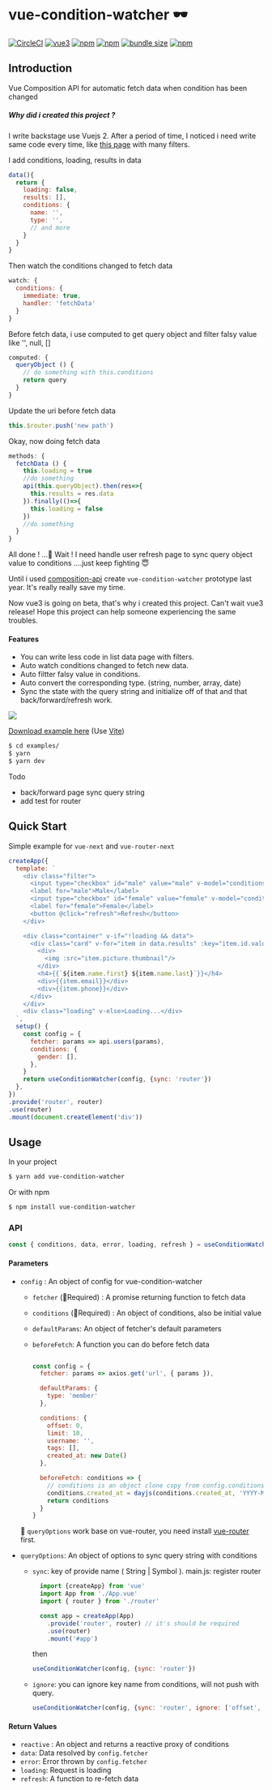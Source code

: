 # vue-condition-watcher 🕶

[![CircleCI](https://circleci.com/gh/runkids/vue-condition-watcher.svg?style=svg)](https://circleci.com/gh/runkids/vue-condition-watcher) [![vue3](https://img.shields.io/badge/vue-3.x-brightgreen.svg)](https://vuejs.org/) [![npm](https://img.shields.io/npm/v/vue-condition-watcher.svg)](https://www.npmjs.com/package/vue-condition-watcher)  [![npm](https://img.shields.io/npm/dt/vue-condition-watcher.svg)](https://www.npmjs.com/package/vue-condition-watcher) [![bundle size](https://badgen.net/bundlephobia/minzip/vue-condition-watcher)](https://bundlephobia.com/result?p=vue-condition-watcher) [![npm](https://img.shields.io/npm/l/vue-condition-watcher.svg)](https://github.com/runkids/vue-condition-watcher/blob/master/LICENSE)

## Introduction
Vue Composition API for automatic fetch data when condition has been changed

##### Why did i created this project ?
I write backstage use Vuejs 2. After a period of time, I noticed i need write same code every time, like [this page](https://online-metrics.com/wp-content/uploads/2016/05/standard-table-filter-example-1024x333.png) with many filters.

I add conditions, loading, results in data
```javascript
data(){
  return {
    loading: false,
    results: [],
    conditions: {
      name: '',
      type: '',
      // and more
    }
  }
}
```
Then watch the conditions changed to fetch data
```javascript
watch: {
  conditions: {
    immediate: true,
    handler: 'fetchData'
  }
}
```
Before fetch data, i use computed to get query object and filter falsy value like '', null, []
```javascript
computed: {
  queryObject () {
    // do something with this.conditions
    return query
  }
}
```
Update the uri before fetch data
```javascript
this.$router.push('new path')
```
Okay, now doing fetch data

```javascript
methods: {
  fetchData () {
    this.loading = true
    //do something
    api(this.queryObject).then(res=>{
      this.results = res.data
    }).finally(()=>{
      this.loading = false
    })
    //do something
  }
}
```
All done ! ...🤪
Wait ! I need handle user refresh page to sync query object value to conditions
....just keep fighting 😇

Until i used [composition-api](https://github.com/vuejs/composition-api) create `vue-condition-watcher` prototype last year. It's really really save my time.

Now vue3 is going on beta, that's why i created this project. Can't wait vue3 release! Hope this project can help someone experiencing the same troubles.

#### Features
  * You can write less code in list data page with filters.
  * Auto watch conditions changed to fetch new data.
  * Auto filtter falsy value in conditions.
  * Auto convert the corresponding type. (string, number, array, date)
  * Sync the state with the query string and initialize off of that and that back/forward/refresh work.

  <img src="https://github.com/runkids/MessageBot-Helper_LINE/blob/master/examples/vue-conditions-watcher.gif?raw=true"/>

[Download example here](https://github.com/runkids/vue-condition-watcher/tree/master/examples) (Use [Vite](https://github.com/vuejs/vite))
```bash
$ cd examples/
$ yarn 
$ yarn dev
````

Todo 
  * back/forward page sync query string
  * add test for router
## Quick Start

Simple example for `vue-next` and `vue-router-next`
```javascript
createApp({
  template: `
    <div class="filter">
      <input type="checkbox" id="male" value="male" v-model="conditions.gender">
      <label for="male">Male</label>
      <input type="checkbox" id="female" value="female" v-model="conditions.gender">
      <label for="female">Female</label>
      <button @click="refresh">Refresh</button>
    </div>

    <div class="container" v-if="!loading && data">
      <div class="card" v-for="item in data.results" :key="item.id.value">
        <div>
          <img :src="item.picture.thumbnail"/>
        </div>
        <h4>{{`${item.name.first} ${item.name.last}`}}</h4>
        <div>{{item.email}}</div>
        <div>{{item.phone}}</div>
      </div>
    </div>
    <div class="loading" v-else>Loading...</div>
  `,
  setup() {
    const config = {
      fetcher: params => api.users(params),
      conditions: {
        gender: [],
      },
    }
    return useConditionWatcher(config, {sync: 'router'})
  },
})
.provide('router', router)
.use(router)
.mount(document.createElement('div'))
```

## Usage
In your project
```bash
$ yarn add vue-condition-watcher
```
Or with npm
```bash
$ npm install vue-condition-watcher
```

### API

```js
const { conditions, data, error, loading, refresh } = useConditionWatcher(config, queryOptions)
```

#### Parameters

- `config` : An object of config for vue-condition-watcher
  * `fetcher` (🚧Required) : A promise returning function to fetch data
  * `conditions` (🚧Required) : An object of conditions, also be initial value
  * `defaultParams`: An object of fetcher's default parameters
  * `beforeFetch`: A function you can do before fetch data

    ```javascript

    const config = {
      fetcher: params => axios.get('url', { params }),

      defaultParams: {
        type: 'member'
      },

      conditions: {
        offset: 0,
        limit: 10,
        username: '',
        tags: [],
        created_at: new Date()
      },

      beforeFetch: conditions => {
        // conditions is an object clone copy from config.conditions
        conditions.created_at = dayjs(conditions.created_at, 'YYYY-MM-DD');
        return conditions
      }
    }
    ```
  🚧 `queryOptions` work base on vue-router, you need install [vue-router](https://www.npmjs.com/package/vue-router/v/4.0.0-alpha.12) first.
  
* `queryOptions`: An object of options to sync query string with conditions
  * `sync`: key of provide name ( String | Symbol ).
    main.js: register router
    ```javascript
      import {createApp} from 'vue'
      import App from './App.vue'
      import { router } from './router'

      const app = createApp(App)
        .provide('router', router) // it's should be required
        .use(router)
        .mount('#app')
    ```
    then
    ```javascript
    useConditionWatcher(config, {sync: 'router'})
    ```

  * `ignore`: you can ignore key name from conditions, will not push with query.

    ```javascript
    useConditionWatcher(config, {sync: 'router', ignore: ['offset', 'limit']})
    ```
   

#### Return Values
- `reactive` : An object and returns a reactive proxy of conditions
- `data`: Data resolved by `config.fetcher`
- `error`: Error thrown by `config.fetcher`  
- `loading`: Request is loading
- `refresh`: A function to re-fetch data  
